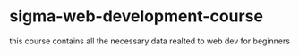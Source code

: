 # sigma-web-development-course
this course contains all the necessary data realted to web dev for beginners